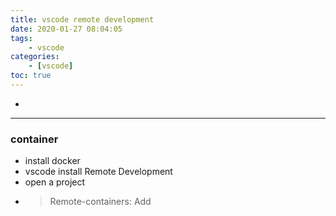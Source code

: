 ```yaml
---
title: vscode remote development
date: 2020-01-27 08:04:05
tags:
    - vscode
categories:
    - [vscode]
toc: true
---
```


-

<!-- more -->

---

### container

- install docker
- vscode install Remote Development
- open a project 
- >Remote-containers: Add 
